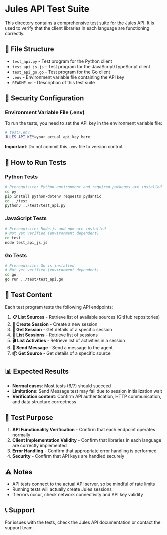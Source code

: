 # Jules API Test Suite

This directory contains a comprehensive test suite for the Jules API. It is used to verify that the client libraries in each language are functioning correctly.

## 📁 File Structure

- `test_api.py` - Test program for the Python client
- `test_api_js.js` - Test program for the JavaScript/TypeScript client
- `test_api_go.go` - Test program for the Go client
- `.env` - Environment variable file containing the API key
- `README.md` - Description of this test suite

## 🔐 Security Configuration

### Environment Variable File (.env)

To run the tests, you need to set the API key in the environment variable file:

```bash
# test/.env
JULES_API_KEY=your_actual_api_key_here
```

**Important**: Do not commit this `.env` file to version control.

## 🚀 How to Run Tests

### Python Tests

```bash
# Prerequisite: Python environment and required packages are installed
cd py
pip install python-dotenv requests pydantic
cd ../test
python3 ../test/test_api.py
```

### JavaScript Tests

```bash
# Prerequisite: Node.js and npm are installed
# Not yet verified (environment dependent)
cd test
node test_api_js.js
```

### Go Tests

```bash
# Prerequisite: Go is installed
# Not yet verified (environment dependent)
cd go
go run ../test/test_api.go
```

## 🧪 Test Content

Each test program tests the following API endpoints:

1. **📋 List Sources** - Retrieve list of available sources (GitHub repositories)
2. **🚀 Create Session** - Create a new session
3. **📖 Get Session** - Get details of a specific session
4. **📂 List Sessions** - Retrieve list of sessions
5. **🎬 List Activities** - Retrieve list of activities in a session
6. **💬 Send Message** - Send a message to the agent
7. **📦 Get Source** - Get details of a specific source

## 📊 Expected Results

- **Normal cases**: Most tests (6/7) should succeed
- **Limitations**: Send Message test may fail due to session initialization wait
- **Verification content**: Confirm API authentication, HTTP communication, and data structure correctness

## 🎯 Test Purpose

1. **API Functionality Verification** - Confirm that each endpoint operates normally
2. **Client Implementation Validity** - Confirm that libraries in each language are correctly implemented
3. **Error Handling** - Confirm that appropriate error handling is performed
4. **Security** - Confirm that API keys are handled securely

## ⚠️ Notes

- API tests connect to the actual API server, so be mindful of rate limits
- Running tests will actually create Jules sessions
- If errors occur, check network connectivity and API key validity

## 📞 Support

For issues with the tests, check the Jules API documentation or contact the support team.
